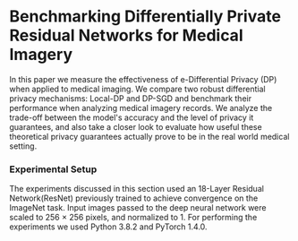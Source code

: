 # Benchmarking Differentially Private Residual Networks for Medical Imagery
In this paper we measure the effectiveness of e-Differential Privacy (DP) when applied to medical imaging. 
We compare two robust differential privacy mechanisms: Local-DP and DP-SGD and benchmark their performance when analyzing medical imagery records. 
We analyze the trade-off between the model's accuracy and the level of privacy it guarantees, and also take a closer look to evaluate how useful these theoretical privacy guarantees actually prove to be in the real world medical setting.

### Experimental Setup
The experiments discussed in this section used an 18-Layer Residual Network(ResNet) previously trained to achieve convergence on the ImageNet task. Input images passed to the deep neural network were scaled to 256 × 256 pixels, and normalized to 1. For performing the experiments we used Python 3.8.2 and PyTorch 1.4.0.
